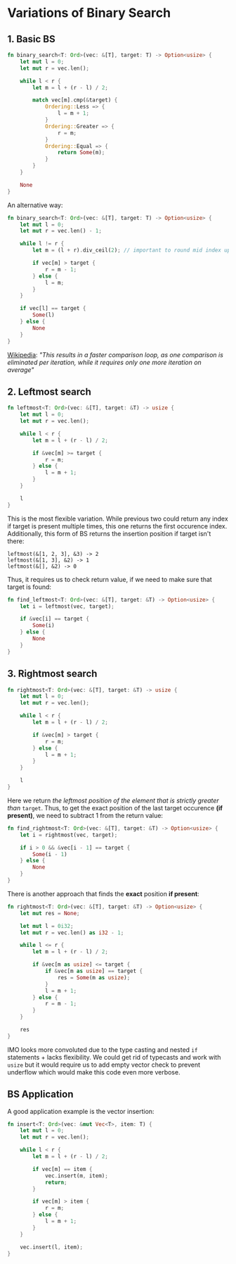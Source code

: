 # Variations of Binary Search

## 1. Basic BS

```rust
fn binary_search<T: Ord>(vec: &[T], target: T) -> Option<usize> {
    let mut l = 0;
    let mut r = vec.len();

    while l < r {
        let m = l + (r - l) / 2;

        match vec[m].cmp(&target) {
            Ordering::Less => {
                l = m + 1;
            }
            Ordering::Greater => {
                r = m;
            }
            Ordering::Equal => {
                return Some(m);
            }
        }
    }

    None
}
```

An alternative way:

```rust
fn binary_search<T: Ord>(vec: &[T], target: T) -> Option<usize> {
    let mut l = 0;
    let mut r = vec.len() - 1;

    while l != r {
        let m = (l + r).div_ceil(2); // important to round mid index up

        if vec[m] > target {
            r = m - 1;
        } else {
            l = m;
        }
    }

    if vec[l] == target {
        Some(l)
    } else {
        None
    }
}
```

[Wikipedia](https://en.wikipedia.org/wiki/Binary_search#Alternative_procedure): _"This results in a faster
comparison loop, as one comparison is eliminated per iteration, while it requires only one more iteration on average"_

## 2. Leftmost search

```rust
fn leftmost<T: Ord>(vec: &[T], target: &T) -> usize {
    let mut l = 0;
    let mut r = vec.len();

    while l < r {
        let m = l + (r - l) / 2;

        if &vec[m] >= target {
            r = m;
        } else {
            l = m + 1;
        }
    }

    l
}
```

This is the most flexible variation. While previous two could return any index if target is present multiple times,
this one
returns the first occurence index. Additionally, this form of BS returns the insertion position if target isn't there:

```
leftmost(&[1, 2, 3], &3) -> 2
leftmost(&[1, 3], &2) -> 1
leftmost(&[], &2) -> 0
```

Thus, it requires us to check return value, if we need to make sure that target is found:

```rust
fn find_leftmost<T: Ord>(vec: &[T], target: &T) -> Option<usize> {
    let i = leftmost(vec, target);

    if &vec[i] == target {
        Some(i)
    } else {
        None
    }
}
```

## 3. Rightmost search

```rust
fn rightmost<T: Ord>(vec: &[T], target: &T) -> usize {
    let mut l = 0;
    let mut r = vec.len();

    while l < r {
        let m = l + (r - l) / 2;

        if &vec[m] > target {
            r = m;
        } else {
            l = m + 1;
        }
    }

    l
}
```

Here we return _the leftmost position of the element that is
strictly greater than_ `target`. Thus, to get the exact position of the last target occurence **(if present)**, we need
to subtract 1 from the return value:

```rust
fn find_rightmost<T: Ord>(vec: &[T], target: &T) -> Option<usize> {
    let i = rightmost(vec, target);

    if i > 0 && &vec[i - 1] == target {
        Some(i - 1)
    } else {
        None
    }
}
```

There is another approach that finds the **exact** position **if present**:

```rust
fn rightmost<T: Ord>(vec: &[T], target: &T) -> Option<usize> {
    let mut res = None;

    let mut l = 0i32;
    let mut r = vec.len() as i32 - 1;

    while l <= r {
        let m = l + (r - l) / 2;

        if &vec[m as usize] <= target {
            if &vec[m as usize] == target {
                res = Some(m as usize);
            }
            l = m + 1;
        } else {
            r = m - 1;
        }
    }

    res
}
```

IMO looks more convoluted due to the type casting and nested `if` statements + lacks flexibility. We could get rid of
typecasts and work
with `usize` but it would require us to add empty vector check to prevent underflow which would make this code even more
verbose.

## BS Application

A good application example is the vector insertion:

```rust
fn insert<T: Ord>(vec: &mut Vec<T>, item: T) {
    let mut l = 0;
    let mut r = vec.len();

    while l < r {
        let m = l + (r - l) / 2;

        if vec[m] == item {
            vec.insert(m, item);
            return;
        }

        if vec[m] > item {
            r = m;
        } else {
            l = m + 1;
        }
    }

    vec.insert(l, item);
}
```